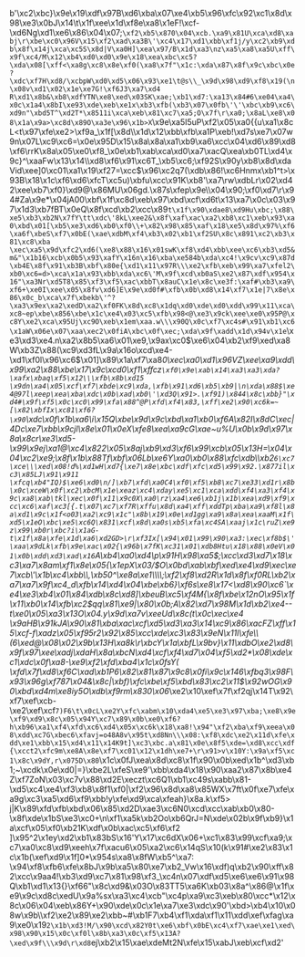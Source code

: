 b'\xc2\xbc}\x9e\x19\xdf\x97B\xd6\xba\x07\xe4\xb5\x96\xfc\x92\xc1\x8d\x98\xe3\x0bJ\x14\t\x1f\xee\x1d\xf8e\xa8\x1eF!\xcf-\xd6Ng\xd1\xe6\x86\x04\x07;`\xf2\xb5\x870\x04\xcb.\xa9\x81U\xca\xd8\xabj\r\xbe\xc0\x96V\x15\xf2\xad\xa3B\'\xc4\x17\xd1\xbb\xf1j/y\xc2\xb9\xdb\x8f\x14j\xca\xc5S\x8d|V\xa0H]\xea\x97/B\x1d\xa3\nz\xa5\xa8\xa5U\xff\x9f\xc4/M\x12\xb4\xd0\xd0\x9e\x18\xea\xbc\xc5?\xda\x08[\xff<\xa8g\xc8\x8e\xf0(\xa8\x7f"\x1c:\xda\x87\x8f\x9c\xbc\x0e?\xdc\xf7H\xd8/\xcbpW\xd0\xd5\x06\x93\xe1\t@s\\_\x9d\x98\xd9\xf8\x19(\n\x08v\xd1\x02\x1e\xe7G!\xf6J3\xa7\xd4 R\xd1\x8b&\xb8\xdfYTN\xe8\xed\x03SK\xae;\xb1\xd7:\xa13\x84#6\xe04\xa4\x0c\x1a4\x8bI\xe93\xde\xeb\xe1x\xb3\xfb(\xb3\x07\x0fb\'\'\xbc\xb9\xc6\xd9n"\xbd5T^\xd2T*\x8511i\xca\xeb\x81\xc7\xa5;O\x7f\r\xa0;\x8aL\xe8\x08\x1a\x9a>\xc8d\x89O\xa3e\x96\x1b>X`\x9e\xa5I5uP\xf2\x05\xa0{{u\xa1\x8cL<t\x97\xfe\xe2>\xf9a_\x1f[\x8d\\\x1d\x12\xbb\xfb\xa1P\xeb!\xd7s\xe7\x07w9n\x07L\xc9\xc6=\x0e\x95D\x15\x8a\x8a\xa1\xb9\xa6\xcc\x04\xd6\x89\xd8\xf6\rrK\x8a\x05\xe0\xf8_\x0e\xb1\xab\xca\xd0\xa7\xacQ\xea\xb0TL\xd4\x9c}^\xaaFw\x13\x14\\\xd8\xf6\x91\xc6T_\xb5\xc6;\xf92S\x90y\xb8\x8d\xdaVid\xee]0\xc01\xa1\x19\xf27=\xcc$\x96\xc2q7(\xdb\x86!\xc6Hnmx\xb1^t>\x93B\x18\x1c\xf6\xd6\xfcT\xc5u)\xbfu\xcc\x91K\xb8\'\xa7\rw\xdbLr\x02\xd42\xee\xb7\xf0}\xd9@\x86MU\x06gd.\x87s\xfep\x9e\\\x04\x90;\xf0\xd7\r\x94#Za\x9e*\x04jA00\xbf\x1f\xc8d\xeb\x97\xbd\xcf\xd6t\x13\xa7\x0c\x03\x97\x1d3\xb7fBT\x0eQ\x8f\xcd\xb2\xcc\x89`t\x1f\x90\xdae8\xd9Hu\xbc;\x88\xe5\xb3\xb2N\x7fY\tt\xdc\'8kL\xee2&\x8f\xaf\xac\xa2\xb8\xc1\xeb\x93\xa0\xbd\x01[\xb5\xe3\xd6\xb0\xf0\\+\x82\x98\x85\xaf\x18\xe5\x8d\x97%\xf6\xa6f\xbeS\xf7\x0bE(\xae\xdbM\xf4\xb3\x02\xb1\xf2SU\x8c\x891\xc2\xb3\x81\xc8\xba \xec\xa5\x9d\xfc2\xd6(\xe8\x88\x16\x01swK\xf8\xd4\xbb\xee\xc6\xb3\xd5&m&"\x1b16\xcb\x0b5\x93\xafY\x16n\x16\xba\xe584b\xda\xc4!\x9cv\xc9\x87d\xb4E\x8f\x91\xb3B\xbf\x80e{\xd1\x11\x97R\\\xe2\xfb\xeb\x99\xa7\xfel2\xb0\xc6=d>\xca\x1a\x93\xbb\xda\xc6\'M\x9f\xcd\xb0aS\xe2\x87\xdf\x954\x16"\xa3Nr\xd5T8\x85\xf3\xf5\xac\xbbT\x8auC\x1e\x8c\xe3f:\xaf#\xb3\xa9\xf6+\xe0I\xee\x05\x8fv\xd6]E\x9e\xd0f#\xfb\x0b\xd8\x14\xf7\x1e|7\x8e\x86\x0c_b\xca\x7f\xbekb\'^?\xa3\x9ex\xa2\xedD\xa2\xf0FK\x8d\xc8\x1dq\xd0\xde\xd0\xdd\x99\x11\xca\xc8~ep\xbe\x856\xbe\x1c\xe4\x03\xc5\xfb\x98<@\xe3\x9ck\xee\xe0\x95P@\xc8Y\xe2\xca\x95Uj\xc9O\xeb\x1em\xaa.w\\\x90Q\x0c\xf7\xc4s#\x91\xb1\xc6\x1aW\x06e\x07\xaa\xec2\x0fiA\xbc\x0f\xec;\xda\x9f\xadd\x1d\x94v\x1e`\xe3\xd3\xe4.n\xa2\x8b5\xa6\x01\xe9,\x9ax\xc0$\xe6\x04\xb2\xf9\xed\xa8W\xb3Z\x88(\xc9\xd3fL\x9a\x16o\xcd\xe4-\xd1\xf0l\x96\xc6$\x01]\x89\x1a\xf7\xa8*0\xec\xa0\xd1\x96VZ\xee\xa9\xdd\x99\xa2\x88\xbe\x17\x9c\xcd0\xf1\xffcz`\xf0\x9e\xab\x14\xa3\xa3\xda?\xafx\xbaq\xf5\x12\\\xfb\x8b\xd15 \x9dn\xa4\x05\xcf\xf7\xbde\xc9\xda,\xfb\x91\xd6\xb5\xb9|\n\xda\x88$\xe4@97l\xeep\xea\xba\xdc\x0b\xad\xb0\'\xd3Q\x91>.\xf91)\x844\x8c\xbb}"\xd4#\x9f\xf5\x0c\xc0\x99\xfa\x88^@P\xfd\xf4\x83,\xff\xe2\x90\xc6k=~[\x82\xbfIx\xc81\xf6?\x90`\xdc\x0f\x1b\xa6\\i\x15Q\xbe\x9d\x9c\xbd\xa1\xb0\xf6A\x82I\x8dC\xec|4Dc\xe7\xbb\x9cjl\x8e\x01\x0eX\xfe8\xea\xa9cG\xae~u%U\x0b\x9d\x97\x8a\x8cr\xe3\xd5-\x99\x9ej\xa1@\xc4\x822\x05\x8aj\xb9\xd3\xf6\x99\xcb\x05\x13H=\x04\x04\xc2\xe9;\x8f\x1b\x88Tf\xbf\x06Lb\xe6Y\xa0\xb0\x88\xfc\xdb\\\xb2`6\xc7\xce\\\xed\x08!d%\xd1wH\xd7{\xe7\x8e\xbc\xdf\xfc\xd5\x99\x92.\x877il\xc3\x85LJ\x91\x911 \xfcq\xb4"IQ)$\xe6\xd0\n/]\xb7\xfd\xa0C4\xf0\xf5\xb8\xc7\xe33\xd1r\x8b\x0c\xceW\x0f\xc2\xbcM\x1e\xeaz\xc4\xday\xe5\xc1\xca\xdd\xf4\xa3\xf4\x9c\xa8\xab\tkl\xec\x0f\x11\x9c0X\xa0\rz\xa4\xe6\xb1j\x1b\xea\xd9\xf9\xcc\xc6\xaf\xc3[{.t\x07\xc7\xf7R\xffu\x8d\xa4\xff\xddTp\xba\xa9\xf8l\x8a\xd1\x9c\x1f<o03\xa2\xc9\x1c"\x8b\x19\x0e\xd1gg\xa9\x8a\xea\xaaM\x1f\xd5\x1eO\xbc\xe5\xc6Q\x831\xcf\x8d\xa0s\xb5\xfa\xc4SA\xaaj\x1c\ruZ\xe9z\x99\xb0r\xbc?i\x1aG-t\x1f\x8a\xfe\x1d\xa6\xd2GD>\r\xf3Ix[\x94\x01\x99\x90\xa3:\xec\xf8b$\'\xaa\x9dLk\xfb\x9e\xac\x02{\x96b\x7fK\xc31\x01\xdb8Htu\x18\x88\x0eV\x01\x0b\xdd\xd3\xad\x16`A\xb4\xa0\xd4\\p\x91H\x98\xa5$;\xcc\xd3\xd7\x18\xc3\xa7\x8am\xf1\x8e\x05{\x1epX\x03/$O\x0bd\xab\xbf\xed\xe4\xd9\xec\xe7\xcb\'\x1b\xc4\xbb\\,\xb50^\xe8a\xe1\\\\;\xf2\xf8\xd2R\x1d\x8f\xf0RL\xb2\xa7\xa7\x9f\xc4_d\xfb\x14\xd4\x04\xbe\xb6}\xf6s\xe8\x17<\xd8\x90\xc6`\xe4\xe3\xb4\x01\x84\xdb\x8c\xd8]\xbeuB\xc5\xf4M{\x8f\xbe\x12nO\x95\x1f\x11\xb0\x14\xfb\xc2$qq\x81\xe9|\x80\x0b;A\x82\xd7\x98M\x1d\xb2\xe4--t\xe0\x05\xa3\x13O\x04.y\x9d\xa7v\xeeUd\x8c(t\x0c\xec\xe4 \x9aHB\x91kJA\x90\x81\xba\xac\xcf\xd5\xd3\xa3\x14\xc9\x86\xacFZ\xff\x15\xcf-f\xadz\x05\xf95r2\x92\x85\xcc\xde\xc3\x83\x9eN\x11l\xfe\\(6\xed@\x08\x02\x9b\x13H\xa8k\r\xbcY\x1a\xbfL\x9bv}\x11\xdbO\xe2\xd8\x9f\x97\xee\xadj\xdaH\x8a\xbcN\xd4\xcf\xf4\xd7\x04\xf5\xd2*\x08\xde\xc1\xdc\x0f\xa8-\xe9\xf2\xfd\xba4\x1c\x0fsY( \xfd\x7f\xd8\xf6C\xad\xb1P6\x82\x81\x87\x9c8\x0fi\x9c\x146\xfbq3\x98F\x93\x96g\xf787\x04&\x8c|\xbf)\xfc\xbe\xf5\xbd\x83\xc2\x11$\x92wOG\x90\xbd\xd4m\xe8iy5O\xdb\xf9rm\x830\x06*\xe2\x10\xef\x7f\xf2qj\x14T\x92\xf7\xef\xcb-\xe2\xef\xcf`7)F6\t\x0cL\xe2Y\xfc\xabm\x10\xda4\xe5\xe3\x97\xba;\xe8\x9e\xf9\xd9\x8c\x05\x94Y\xc7\x89\x0b\xe0\xf6?h\xb96\xa1\xf4\xfd\xc6\xd4\x05x\xc6k\x18\xa8!\x94"\xf2\xba\xf9\xeea\x08\xdd\xc7G\xbec6\xfavj=o48A8v\x95t\xd8Nn\\\x08:\xf8\xdc\xe2\x11d\xfe\xdd\xe1\xbb\x15\xd4\x11\x14K9t]\xc3\xbc.a\x81\x0e\x8f5\xde=\xd8\xcc\xdf{\xcct2\xfc9m\xe8A\x8e\xf7\xc01\x12\x1dh\xe7+\r\x91>v\x10Y:\x9a\xf5\xc1\x8c\x9dY,r\x075D\x80`\x1c\x0fJ\xea\x8d\xc8\x1f\x90\x0b\xed\x1b^\xd3\xb1;~\xcdk\x0e\xd0|=}\xbe2L\xfeS\xe9\'\xbb\xda4\x18\x90\xaa2\x87\x8b\xe4Z\xf7ZoN\x03\xc7v\x88\xd2E\xeczt\xc6Q1\xb1\xc49s\xabb\x81-\xd5\xc4\xe4\xf3\xb8\x8f1\xf0|\xf2\x96\x8d\xa8\x85WX\x7ft\x0f\xe7\xfe\xa9g\xc3\xa5\xd6\xf9\xbb!y\xfe\xd9\xca\xfeah}\x8a.k\xf5> j|K\x89\xfd\xfb\xbd\x06\x85\xd2D\xae3\xc6N0\xcd\xcc\xab\xb0\x80-\x8f\xde\x1bS\xe3\xc0+\n\xf1\xa5k\xb2Oo\xb6QrJ=N\xde\x02b\x9f\xb9}\x1a\xcf\x05\xf0\xb21K\xdf\x0b\xac\xc5\xf6\xf2 ]\x95^2\x1ey\xd2\xb1\x83bS\x16\'Y\x17\xc6dX\x06+\xc1\x83\x99\xcf\xa9;\xc7\xa0\xc8\xd9\xeeh\x7f\xacu6\x05\xa2\xc6\x14qS\x10(k\x91#\xe2\x83\x1c\x1b(\xef\xd9\x1f]0*\x954s\xa8\x8fW\xb5^\xa7: \x94\xf8\xfb6\xfe\x8bJ\x9b\xa5\x80\xe7\xb2_Vw\x16\xdf)q\xb2\x90\xff\x82\xcc\x9aa4!\xb3\xd9\xc7\x81\x98\xf3_\xc4n\x07\xdf\xd5\xe6\xe6\x91\x98Q\xb1\xd1\x13{}\xf66"\x8c\xd9&\x03O\x83TT5\xa6K\xb03\x8a^\x86@\x1f\xe9\x9c\xd8c\xedU\x9a%sx\xa3\xc4\xcb"\xc4p\xa9\xc3\xeb\x80\xcc*\x12\x8c\x06\x04\xeb\x86Y+\x90\xde\x0c\x1e\xa7\xe3\xdc\x90\'\xbd>\xb4\x10\x08w\x9b\\\xf2\xe2\x89\xe2\xbb~#\xb1F7\xb4\xf1\xda\xf1\x11\xdd\xef\xfag\xa9\xe0\x19`2\x1b\xd3!M/\x90\xcd\x82Y0t\xe6\xbf\x0bE\xc4\xf7\xae\xe1\xed\x98\x90\x15\x0c\xf0l\x8b\xa3\x0c\xf5\x13A? \xed\x9f\\\x9d\r\xd8`ej\xb2\x15\xae\xdeMt2N\xfe\x15\xabJ\xeb\xcf\xd2'